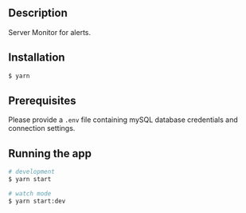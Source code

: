 ## Description

Server Monitor for alerts.

## Installation

```bash
$ yarn
```

## Prerequisites
Please provide a `.env` file containing mySQL database credentials and connection settings.

## Running the app

```bash
# development
$ yarn start

# watch mode
$ yarn start:dev

```

